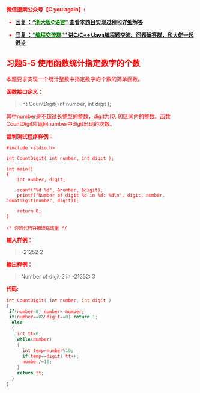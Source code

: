 
<font color='red'> **微信搜索公众号【C you again】:**

- [**回复 ：<font color='green'>“浙大版C语言”</font> 查看本题目实现过程和详细解答** ](  http://gzh.cyouagain.cn/) 
 
- [ **回复 ：<font color='green'>“编程交流群”</font>” 进C/C++/Java编程题交流、问题解答群，和大佬一起进步**  ](  http://cyouagain.cn/    ) 

## 习题5-5 使用函数统计指定数字的个数

本题要求实现一个统计整数中指定数字的个数的简单函数。

**函数接口定义：**

> int CountDigit( int number, int digit );

其中number是不超过长整型的整数，digit为[0, 9]区间内的整数。函数CountDigit应返回number中digit出现的次数。

**裁判测试程序样例：**

    #include <stdio.h>
    
    int CountDigit( int number, int digit );
    
    int main()
    {
        int number, digit;
    
        scanf("%d %d", &number, &digit);
        printf("Number of digit %d in %d: %d\n", digit, number, CountDigit(number, digit));
    
        return 0;
    }
    
    /* 你的代码将被嵌在这里 */

**输入样例：**

> -21252 2

**输出样例：**

> Number of digit 2 in -21252: 3

**代码:**

```c
int CountDigit( int number, int digit )
{
 if(number<0) number=-number;
 if(number==0&&digit==0) return 1;
  else
  {
    int tt=0;
    while(number)
    {
      int temp=number%10;
      if(temp==digit) tt++;
      number/=10;
    }
    return tt;
  }
}
```



